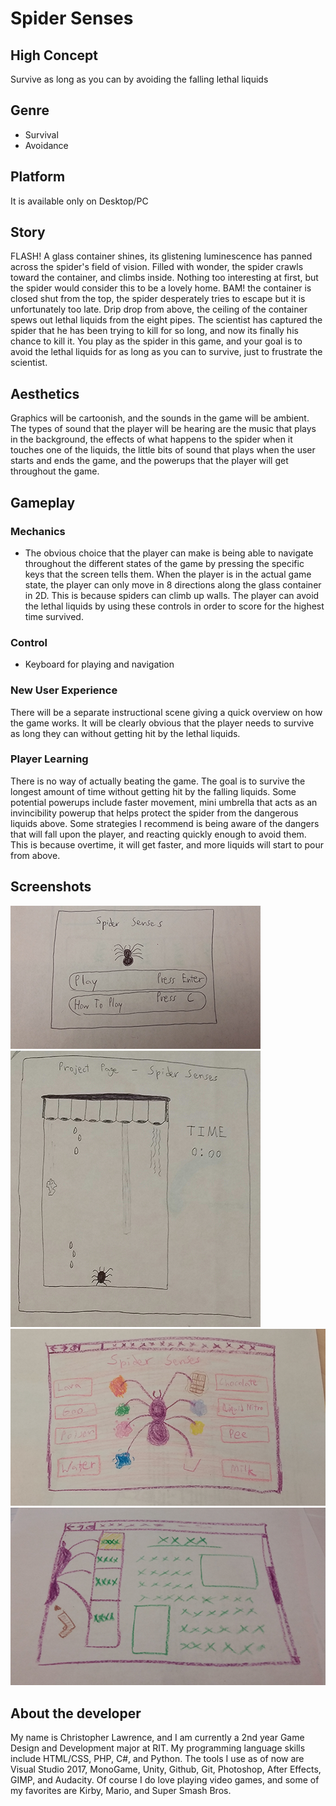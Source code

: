 # Spider Senses

## High Concept
Survive as long as you can by avoiding the falling lethal liquids

## Genre
* Survival
* Avoidance

## Platform
It is available only on Desktop/PC

## Story
FLASH! A glass container shines, its glistening luminescence has panned across the spider's field of vision. Filled with wonder, the spider crawls toward the container, and climbs inside. Nothing too interesting at first, but the spider would consider this to be a lovely home. BAM! the container is closed shut from the top, the spider desperately tries to escape but it is unfortunately too late. Drip drop from above, the ceiling of the container spews out lethal liquids from the eight pipes. The scientist has captured the spider that he has been trying to kill for so long, and now its finally his chance to kill it. You play as the spider in this game, and your goal is to avoid the lethal liquids for as long as you can to survive, just to frustrate the scientist.

## Aesthetics
Graphics will be cartoonish, and the sounds in the game will be ambient. The types of sound that the player will be hearing are the music that plays in the background, the effects of what happens to the spider when it touches one of the liquids, the little bits of sound that plays when the user starts and ends the game, and the powerups that the player will get throughout the game.

## Gameplay
### Mechanics
* The obvious choice that the player can make is being able to navigate throughout the different states of the game by pressing the specific keys that the screen tells them. When the player is in the actual game state, the player can only move in 8 directions along the glass container in 2D. This is because spiders can climb up walls. The player can avoid the lethal liquids by using these controls in order to score for the highest time survived.

### Control
* Keyboard for playing and navigation

### New User Experience
There will be a separate instructional scene giving a quick overview on how the game works. It will be clearly obvious that the player needs to survive as long they can without getting hit by the lethal liquids.

### Player Learning
There is no way of actually beating the game. The goal is to survive the longest amount of time without getting hit by the falling liquids. Some potential powerups include faster movement, mini umbrella that acts as an invincibility powerup that helps protect the spider from the dangerous liquids above. Some strategies I recommend is being aware of the dangers that will fall upon the player, and reacting quickly enough to avoid them. This is because overtime, it will get faster, and more liquids will start to pour from above.

## Screenshots
![Spider Title](https://github.com/Chrininja/IGME-230/blob/master/media/Spider_Senses_Index.png)
![Spider Game](https://github.com/Chrininja/IGME-230/blob/master/media/spiderGame.png)
![Tutorial](https://github.com/Chrininja/IGME-230/blob/master/media/le_tutorial.png)
![Liquid Info](https://github.com/Chrininja/IGME-230/blob/master/media/liquid_info.png)

## About the developer
My name is Christopher Lawrence, and I am currently a 2nd year Game Design and Development major at RIT. My programming language skills include HTML/CSS, PHP, C#, and Python. The tools I use as of now are Visual Studio 2017, MonoGame, Unity, Github, Git, Photoshop, After Effects, GIMP, and Audacity. Of course I do love playing video games, and some of my favorites are Kirby, Mario, and Super Smash Bros.